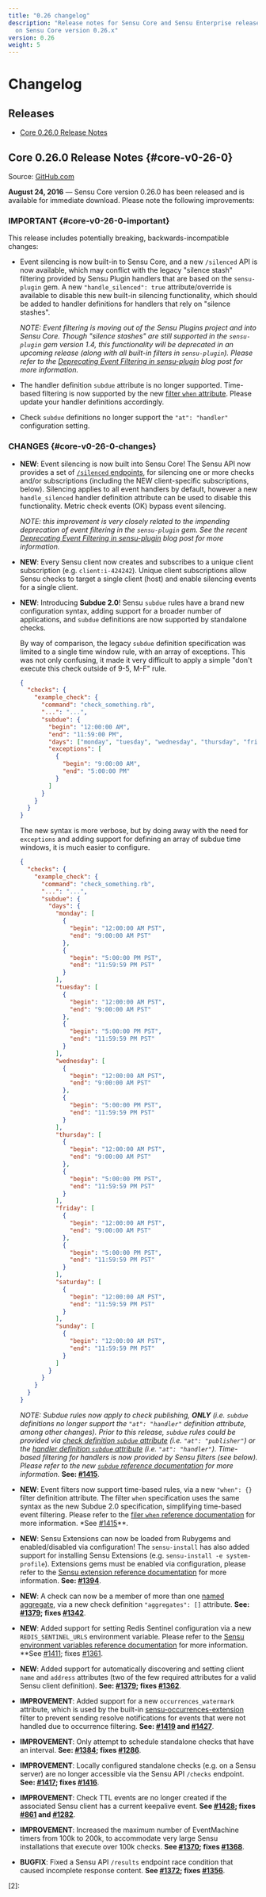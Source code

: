 ```yaml
---
title: "0.26 changelog"
description: "Release notes for Sensu Core and Sensu Enterprise releases based
  on Sensu Core version 0.26.x"
version: 0.26
weight: 5
---
```


# Changelog

## Releases

- [Core 0.26.0 Release Notes](#core-v0-26-0)

## Core 0.26.0 Release Notes {#core-v0-26-0}

Source: [GitHub.com][1]

**August 24, 2016** &mdash; Sensu Core version 0.26.0 has been released and is
available for immediate download. Please note the following improvements:

### IMPORTANT {#core-v0-26-0-important}

This release includes potentially breaking, backwards-incompatible changes:

- Event silencing is now built-in to Sensu Core, and a new `/silenced` API is
  now available, which may conflict with the legacy "silence stash" filtering
  provided by Sensu Plugin handlers that are based on the `sensu-plugin` gem. A
  new `"handle_silenced": true` attribute/override is available to disable this
  new built-in silencing functionality, which should be added to handler
  definitions for handlers that rely on "silence stashes".

  _NOTE: Event filtering is moving out of the Sensu Plugins project and into
  Sensu Core. Though "silence stashes" are still supported in the `sensu-plugin`
  gem version 1.4, this functionality will be deprecated in an upcoming release
  (along with all built-in filters in `sensu-plugin`). Please refer to the
  [Deprecating Event Filtering in sensu-plugin][?] blog post for more
  information._  

- The handler definition `subdue` attribute is no longer supported. Time-based
  filtering is now supported by the new [filter `when` attribute][?]. Please
  update your handler definitions accordingly.

- Check `subdue` definitions no longer support the `"at": "handler"`
  configuration setting.

### CHANGES {#core-v0-26-0-changes}

- **NEW**: Event silencing is now built into Sensu Core! The Sensu API now
  provides a set of [`/silenced` endpoints][?], for silencing one or more
  checks and/or subscriptions (including the NEW client-specific subscriptions,
  below). Silencing applies to all event handlers by default, however a new
  `handle_silenced` handler definition attribute can be used to disable this
  functionality. Metric check events (OK) bypass event silencing.

  _NOTE: this improvement is very closely related to the impending deprecation
  of event filtering in the `sensu-plugin` gem. See the recent [Deprecating
  Event Filtering in sensu-plugin][?] blog post for more information._

- **NEW**: Every Sensu client now creates and subscribes to a unique client
  subscription (e.g. `client:i-424242`). Unique client subscriptions allow Sensu
  checks to target a single client (host) and enable silencing events for a
  single client.

- **NEW**: Introducing **Subdue 2.0**! Sensu `subdue` rules have a brand new
  configuration syntax, adding support for a broader number of applications, and
  `subdue` definitions are now supported by standalone checks.

  By way of comparison, the legacy `subdue` definition specification was
  limited to a single time window rule, with an array of exceptions. This was
  not only confusing, it made it very difficult to apply a simple "don't execute
  this check outside of 9-5, M-F" rule.

  ~~~ json
  {
    "checks": {
      "example_check": {
        "command": "check_something.rb",
        "...": "...",
        "subdue": {
          "begin": "12:00:00 AM",
          "end": "11:59:00 PM",
          "days": ["monday", "tuesday", "wednesday", "thursday", "friday"],
          "exceptions": [
            {
              "begin": "9:00:00 AM",
              "end": "5:00:00 PM"
            }
          ]
        }
      }
    }
  }
  ~~~

  The new syntax is more verbose, but by doing away with the need for
  `exceptions` and adding support for defining an array of subdue time windows,
  it is much easier to configure.

  ~~~ json
  {
    "checks": {
      "example_check": {
        "command": "check_something.rb",
        "...": "...",
        "subdue": {
          "days": {
            "monday": [
              {
                "begin": "12:00:00 AM PST",
                "end": "9:00:00 AM PST"
              },
              {
                "begin": "5:00:00 PM PST",
                "end": "11:59:59 PM PST"
              }
            ],
            "tuesday": [
              {
                "begin": "12:00:00 AM PST",
                "end": "9:00:00 AM PST"
              },
              {
                "begin": "5:00:00 PM PST",
                "end": "11:59:59 PM PST"
              }
            ],
            "wednesday": [
              {
                "begin": "12:00:00 AM PST",
                "end": "9:00:00 AM PST"
              },
              {
                "begin": "5:00:00 PM PST",
                "end": "11:59:59 PM PST"
              }
            ],
            "thursday": [
              {
                "begin": "12:00:00 AM PST",
                "end": "9:00:00 AM PST"
              },
              {
                "begin": "5:00:00 PM PST",
                "end": "11:59:59 PM PST"
              }
            ],
            "friday": [
              {
                "begin": "12:00:00 AM PST",
                "end": "9:00:00 AM PST"
              },
              {
                "begin": "5:00:00 PM PST",
                "end": "11:59:59 PM PST"
              }
            ],
            "saturday": [
              {
                "begin": "12:00:00 AM PST",
                "end": "11:59:59 PM PST"
              }
            ],
            "sunday": [
              {
                "begin": "12:00:00 AM PST",
                "end": "11:59:59 PM PST"
              }
            ]
          }
        }
      }
    }
  }
  ~~~

  _NOTE: Subdue rules now apply to check publishing, **ONLY** (i.e. `subdue`
  definitions no longer support the `"at": "handler"` definition attribute,
  among other changes). Prior to this release, `subdue` rules could be provided
  via [check definition `subdue` attribute][?] (i.e. `"at": "publisher"`) or the
  [handler definition `subdue` attribute][?] (i.e. `"at": "handler"`).
  Time-based filtering for handlers is now provided by Sensu filters (see
  below). Please refer to the new [`subdue` reference documentation][?] for more
  information._ **See: [#1415][?]**.

- **NEW**: Event filters now support time-based rules, via a new `"when": {}`
  filter definition attribute. The filter `when` specification uses the same
  syntax as the new Subdue 2.0 specification, simplifying time-based event
  filtering. Please refer to the [filer `when` reference documentation][?] for
  more information. *See [#1415][?]**.

- **NEW**: Sensu Extensions can now be loaded from Rubygems and enabled/disabled
  via configuration! The `sensu-install` has also added support for installing
  Sensu Extensions (e.g. `sensu-install -e system-profile`). Extensions gems
  must be enabled via configuration, please refer to the [Sensu extension
  reference documentation][?] for more information. **See: [#1394][?]**.

- **NEW**: A check can now be a member of more than one [named aggregate][?],
  via a new check definition `"aggregates": []` attribute. **See: [#1379][?];
  fixes [#1342][?]**.

- **NEW**: Added support for setting Redis Sentinel configuration via a new
  `REDIS_SENTINEL_URLS` environment variable. Please refer to the [Sensu
  environment variables reference documentation][?] for more information. **See
  [#1411][?]; fixes [#1361][?].

- **NEW**: Added support for automatically discovering and setting client `name`
  and `address` attributes (two of the few required attributes for a valid
  Sensu client definition). **See: [#1379][?]; fixes [#1362][?]**.

- **IMPROVEMENT**: Added support for a new `occurrences_watermark` attribute,
  which is used by the built-in [sensu-occurrences-extension][?] filter to
  prevent sending resolve notifications for events that were not handled due to
  occurrence filtering. **See: [#1419][?] and [#1427][?]**.

- **IMPROVEMENT**: Only attempt to schedule standalone checks that have an
  interval. **See: [#1384][?]; fixes [#1286][?]**.

- **IMPROVEMENT**: Locally configured standalone checks (e.g. on a Sensu server)
  are no longer accessible via the Sensu API `/checks` endpoint. **See:
  [#1417][?]; fixes [#1416][?]**.

- **IMPROVEMENT**: Check TTL events are no longer created if the associated
  Sensu client has a current keepalive event. **See [#1428][?]; fixes [#861][?]
  and [#1282][?]**.

- **IMPROVEMENT**: Increased the maximum number of EventMachine timers from 100k
  to 200k, to accommodate very large Sensu installations that execute over 100k
  checks. **See [#1370][?]; fixes [#1368][?]**.

- **BUGFIX**: Fixed a Sensu API `/results` endpoint race condition that
  caused incomplete response content. **See [#1372][?]; fixes [#1356][?]**.



[?]:  #
[1]:  https://github.com/sensu/sensu/blob/master/CHANGELOG.md
[2]:  
